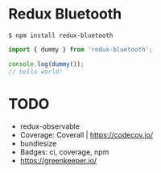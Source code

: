 # Redux Bluetooth

```shell
$ npm install redux-bluetooth
```

```javascript
import { dummy } from 'redux-bluetooth';

console.log(dummy());
// hello world!
```


# TODO 

- redux-observable
- Coverage: Coverall | https://codecov.io/
- bundlesize
- Badges: ci, coverage, npm
- https://greenkeeper.io/